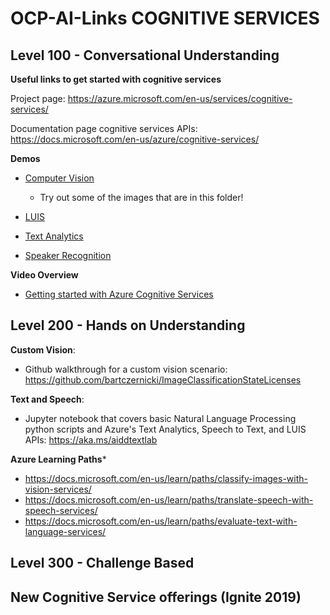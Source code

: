 # OCP-AI-Links COGNITIVE SERVICES

## Level 100 - Conversational Understanding

**Useful links to get started with cognitive services**

Project page: https://azure.microsoft.com/en-us/services/cognitive-services/

Documentation page cognitive services APIs: https://docs.microsoft.com/en-us/azure/cognitive-services/



**Demos**

  - [Computer Vision](https://azure.microsoft.com/en-us/services/cognitive-services/computer-vision/)
    - Try out some of the images that are in this folder!

  - [LUIS](https://azure.microsoft.com/en-us/services/cognitive-services/language-understanding-intelligent-service/)

  - [Text Analytics](https://azure.microsoft.com/en-us/services/cognitive-services/text-analytics/)

  - [Speaker Recognition](https://azure.microsoft.com/en-us/services/cognitive-services/speaker-recognition/)


**Video Overview**
  - [Getting started with Azure Cognitive Services](https://youtu.be/MvDjbjB0Lsw)

## Level 200 - Hands on Understanding

**Custom Vision**:
  - Github walkthrough for a custom vision scenario: https://github.com/bartczernicki/ImageClassificationStateLicenses
  
**Text and Speech**:

  - Jupyter notebook that covers basic Natural Language Processing python scripts and Azure's Text Analytics, Speech to Text, and LUIS APIs: https://aka.ms/aiddtextlab
  
**Azure Learning Paths***

  - https://docs.microsoft.com/en-us/learn/paths/classify-images-with-vision-services/
  - https://docs.microsoft.com/en-us/learn/paths/translate-speech-with-speech-services/
  - https://docs.microsoft.com/en-us/learn/paths/evaluate-text-with-language-services/
  
## Level 300 - Challenge Based
  
  
## New Cognitive Service offerings (Ignite 2019)

